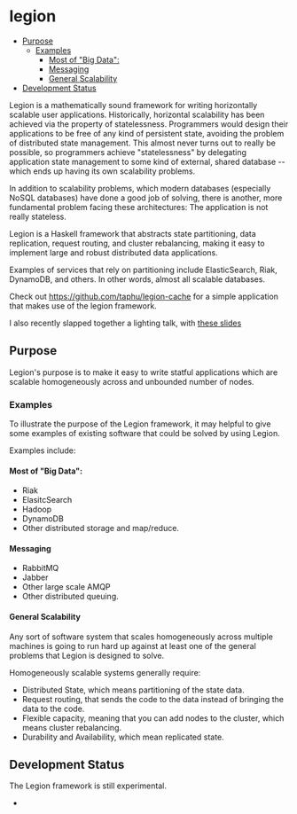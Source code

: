 # legion

- [Purpose](#purpose)
    - [Examples](#examples)
        - [Most of "Big Data":](#most-of-"big-data")
        - [Messaging](#messaging)
        - [General Scalability](#general-scalability)
- [Development Status](#development-status)


Legion is a mathematically sound framework for writing horizontally
scalable user applications. Historically, horizontal scalability has
been achieved via the property of statelessness. Programmers would
design their applications to be free of any kind of persistent state,
avoiding the problem of distributed state management. This almost never
turns out to really be possible, so programmers achieve "statelessness"
by delegating application state management to some kind of external,
shared database -- which ends up having its own scalability problems.

In addition to scalability problems, which modern databases (especially NoSQL
databases) have done a good job of solving, there is another, more fundamental
problem facing these architectures: The application is not really stateless.

Legion is a Haskell framework that abstracts state partitioning, data
replication, request routing, and cluster rebalancing, making it easy
to implement large and robust distributed data applications.

Examples of services that rely on partitioning include ElasticSearch,
Riak, DynamoDB, and others. In other words, almost all scalable databases.

Check out https://github.com/taphu/legion-cache for a simple application
that makes use of the legion framework.


I also recently slapped together a lighting talk, with
[these slides](https://docs.google.com/presentation/d/1XWZp9aPfeIxfgBWoTVUkLOgO5rgS54xZo0F4FgLKu7g/edit?usp=sharing)

## Purpose

Legion's purpose is to make it easy to write statful applications which
are scalable homogeneously across and unbounded number of nodes.

### Examples

To illustrate the purpose of the Legion framework, it may helpful to give some
examples of existing software that could be solved by using Legion.

Examples include:

#### Most of "Big Data":
- Riak
- ElasitcSearch
- Hadoop
- DynamoDB
- Other distributed storage and map/reduce.

#### Messaging
- RabbitMQ
- Jabber
- Other large scale AMQP
- Other distributed queuing.

#### General Scalability

Any sort of software system that scales homogeneously across multiple machines
is going to run hard up against at least one of the general problems that
Legion is designed to solve.

Homogeneously scalable systems generally require:

- Distributed State, which means partitioning of the state data.
- Request routing, that sends the code to the data instead of bringing the data to the code.
- Flexible capacity, meaning that you can add nodes to the cluster, which means cluster rebalancing.
- Durability and Availability, which mean replicated state.


## Development Status

The Legion framework is still experimental.

-
